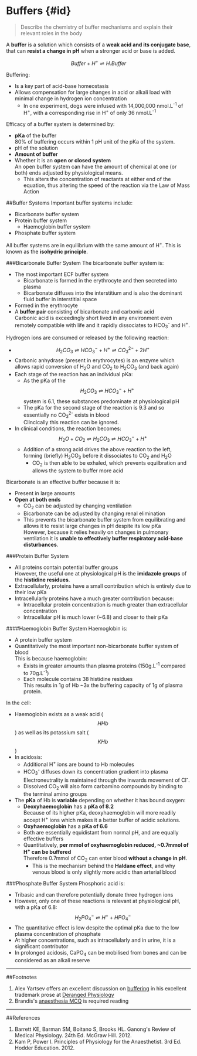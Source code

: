 # Buffers {#id}
> Describe the chemistry of buffer mechanisms and explain their relevant roles in the body

A **buffer** is a solution which consists of a **weak acid and its conjugate base**, that can **resist a change in pH** when a stronger acid or base is added.

$$ Buffer + H^+ ⇌ H.Buffer $$

Buffering:
* Is a key part of acid-base homeostasis
* Allows compensation for large changes in acid or alkali load with minimal change in hydrogen ion concentration  
  * In one experiment, dogs were infused with 14,000,000 nmol.L<sup>-1</sup> of H<sup>+</sup>, with a corresponding rise in H<sup>+</sup> of only 36 nmol.L<sup>-1</sup>

Efficacy of a buffer system is determined by:
* **pKa** of the buffer  
  80% of buffering occurs within 1 pH unit of the pKa of the system.
* pH of the solution
* **Amount of buffer**
* Whether it is an **open or closed system**  
  An open buffer system can have the amount of chemical at one (or both) ends adjusted by physiological means.
    * This alters the concentration of reactants at either end of the equation, thus altering the speed of the reaction via the Law of Mass Action

##Buffer Systems
Important buffer systems include:
* Bicarbonate buffer system
* Protein buffer system
    * Haemoglobin buffer system
* Phosphate buffer system

All buffer systems are in equilibrium with the same amount of H<sup>+</sup>. This is known as the **isohydric principle**.


###Bicarbonate Buffer System
The bicarbonate buffer system is:
* The most important ECF buffer system
  * Bicarbonate is formed in the erythrocyte and then secreted into plasma
  * Bicarbonate diffuses into the interstitium and is also the dominant fluid buffer in interstitial space
* Formed in the erythrocyte
* A **buffer pair** consisting of bicarbonate and carbonic acid  
Carbonic acid is exceedingly short lived in any environment even remotely compatible with life and it rapidly dissociates to HCO<sub>3</sub><sup>-</sup> and H<sup>+</sup>.

Hydrogen ions are consumed or released by the following reaction:
* $$H_2CO_3 ⇌H CO_3^- + H^+  ⇌  CO_3^{2-} + 2H^+$$
* Carbonic anhydrase (present in erythrocytes) is an enzyme which allows rapid conversion of H<sub>2</sub>O and CO<sub>2</sub> to H<sub>2</sub>CO<sub>3</sub> (and back again)
* Each stage of the reaction has an individual pKa:
  * As the pKa of the $$H_2CO_3 ⇌H CO_3^- + H^+ $$ system is 6.1, these substances predominate at physiological pH
  * The pKa for the second stage of the reaction is 9.3 and so essentially no CO<sub>3</sub><sup>2-</sup> exists in blood  
  Clincically this reaction can be ignored.
* In clinical conditions, the reaction becomes:  
$$ H_2O + CO_2 ⇌ H_2CO_3 ⇌H CO_3^- + H^+ $$
  * Addition of a strong acid drives the above reaction to the left, forming (briefly) H<sub>2</sub>CO<sub>3</sub> before it dissociates to CO<sub>2</sub> and H<sub>2</sub>O
    * CO<sub>2</sub> is then able to be exhaled, which prevents equilbration and allows the system to buffer more acid



Bicarbonate is an effective buffer because it is:
* Present in large amounts
* **Open at both ends**  
  * CO<sub>2</sub> can be adjusted by changing ventilation
  * Bicarbonate can be adjusted by changing renal elimination
  * This prevents the bicarbonate buffer system from equilibrating and allows it to resist large changes in pH despite its low pKa  
  However, because it relies heavily on changes in pulmonary ventilation it is **unable to effectively buffer respiratory acid-base disturbances**.


###Protein Buffer System
* All proteins contain potential buffer groups  
However, the useful one at physiological pH is the **imidazole groups** of the **histidine residues**.
* Extracellularly, proteins have a small contribution which is entirely due to their low pKa
* Intracellularly proteins have a much greater contribution because:
  * Intracellular protein concentration is much greater than extracellular concentration
  * Intracellular pH is much lower (~6.8) and closer to their pKa

####Haemoglobin Buffer System
Haemoglobin is:
* A protein buffer system
* Quantitatively the most important non-bicarbonate buffer system of blood  
This is because haemoglobin:
  * Exists in greater amounts than plasma proteins (150g.L<sup>-1</sup> compared to 70g.L<sup>-1</sup>)
  * Each molecule contains 38 histidine residues  
  This results in 1g of Hb ~3x the buffering capacity of 1g of plasma protein.

In the cell:
* Haemoglobin exists as a weak acid ($$HHb$$) as well as its potassium salt ($$KHb$$)
* In acidosis:
  * Additional H<sup>+</sup> ions are bound to Hb molecules
  * HCO<sub>3</sub><sup>-</sup> diffuses down its concentration gradient into plasma  
  Electroneutrality is maintained through the inwards movement of Cl<sup>-</sup>.
  * Dissolved CO<sub>2</sub> will also form carbamino compounds by binding to the terminal amino groups
* The **pKa** of Hb is **variable** depending on whether it has bound oxygen:
  * **Deoxyhaemoglobin** has a **pKa of 8.2**  
  Because of its higher pKa, deoxyhaemoglobin will more readily accept H<sup>+</sup> ions which makes it a better buffer of acidic solutions.
  * **Oxyhaemoglobin** has a **pKa of 6.6**
  * Both are essentially equidistant from normal pH, and are equally effective buffers
  * Quantitatively, **per mmol of oxyhaemoglobin reduced, ~0.7mmol of H<sup>+</sup> can be buffered**  
  Therefore 0.7mmol of CO<sub>2</sub> can enter blood **without a change in pH**.
    * This is the mechanism behind the **Haldane effect**, and why venous blood is only slightly more acidic than arterial blood

###Phosphate Buffer System
Phosphoric acid is:
* Tribasic and can therefore potentially donate three hydrogen ions
* However, only one of these reactions is relevant at physiological pH, with a pKa of 6.8:  
$$ H_2PO_4^- ⇌ H^+ + HPO_4^-$$
* The quantitative effect is low despite the optimal pKa due to the low plasma concentration of phosphate
* At higher concentrations, such as intracellularly and in urine, it is a significant contributor
* In prolonged acidosis, CaPO<sub>4</sub> can be mobilised from bones and can be considered as an alkali reserve

---
##Footnotes
1. Alex Yartsev offers an excellent discussion on [buffering](http://www.derangedphysiology.com/main/core-topics-intensive-care/acid-base-disturbances/Chapter%202.0.3/buffering-acute-respiratory-acid-base-disturbances) in his excellent trademark prose at [Deranged Physiology](http://www.derangedphysiology.com)
2. Brandis's [anaesthesia MCQ](http://www.anaesthesiamcq.com/AcidBaseBook/ab2_2.php) is required reading

---
##References
1. Barrett KE, Barman SM, Boitano S, Brooks HL. Ganong's Review of Medical Physiology. 24th Ed. McGraw Hill. 2012.
2. Kam P, Power I. Principles of Physiology for the Anaesthetist. 3rd Ed. Hodder Education. 2012.